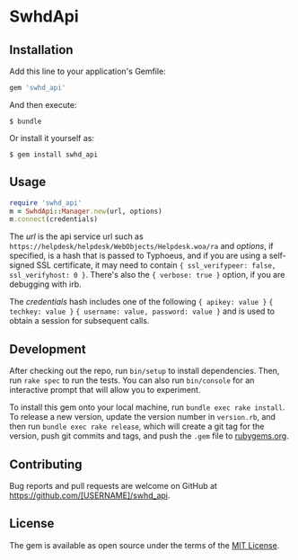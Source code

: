 # SwhdApi

## Installation

Add this line to your application's Gemfile:

```ruby
gem 'swhd_api'
```

And then execute:

    $ bundle

Or install it yourself as:

    $ gem install swhd_api

## Usage

```ruby
require 'swhd_api'
m = SwhdApi::Manager.new(url, options)
m.connect(credentials)
```

The _url_ is the api service url such as `https://helpdesk/helpdesk/WebObjects/Helpdesk.woa/ra`
and _options_, if specified, is a hash that is passed to Typhoeus, and if you are using a self-signed
SSL certificate, it may need to contain `{ ssl_verifypeer: false, ssl_verifyhost: 0 }`.  There's
also the `{ verbose: true }` option, if you are debugging with irb.

The _credentials_ hash includes one of the following
`{ apikey: value }`
`{ techkey: value }`
`{ username: value, password: value }`
and is used to obtain a session for subsequent calls.

## Development

After checking out the repo, run `bin/setup` to install dependencies. Then, run `rake spec` to run the tests. You can also run `bin/console` for an interactive prompt that will allow you to experiment.

To install this gem onto your local machine, run `bundle exec rake install`. To release a new version, update the version number in `version.rb`, and then run `bundle exec rake release`, which will create a git tag for the version, push git commits and tags, and push the `.gem` file to [rubygems.org](https://rubygems.org).

## Contributing

Bug reports and pull requests are welcome on GitHub at https://github.com/[USERNAME]/swhd_api.


## License

The gem is available as open source under the terms of the [MIT License](http://opensource.org/licenses/MIT).

